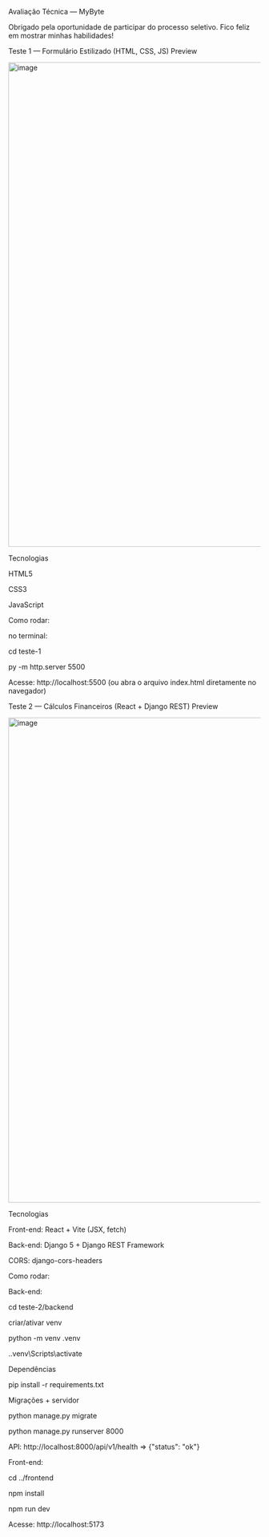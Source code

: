 Avaliação Técnica — MyByte

Obrigado pela oportunidade de participar do processo seletivo. Fico feliz em mostrar minhas habilidades!

Teste 1 — Formulário Estilizado (HTML, CSS, JS)
Preview

<img width="1920" height="968" alt="image" src="https://github.com/user-attachments/assets/c0279984-d486-46b8-850e-15a169256f52" />


Tecnologias

HTML5

CSS3

JavaScript

Como rodar:

no terminal:

cd teste-1



py -m http.server 5500




Acesse: http://localhost:5500
(ou abra o arquivo index.html diretamente no navegador)

Teste 2 — Cálculos Financeiros (React + Django REST)
Preview

<img width="1920" height="969" alt="image" src="https://github.com/user-attachments/assets/e3171af9-0245-4244-ba47-79eaddf2cf26" />


Tecnologias

Front-end: React + Vite (JSX, fetch)

Back-end: Django 5 + Django REST Framework

CORS: django-cors-headers

Como rodar:

Back-end:

cd teste-2/backend


criar/ativar venv

python -m venv .venv



.\.venv\Scripts\activate




Dependências

pip install -r requirements.txt


Migrações + servidor

python manage.py migrate

python manage.py runserver 8000


API: http://localhost:8000/api/v1/health => {"status": "ok"}


Front-end:

cd ../frontend

npm install

npm run dev


Acesse: http://localhost:5173


